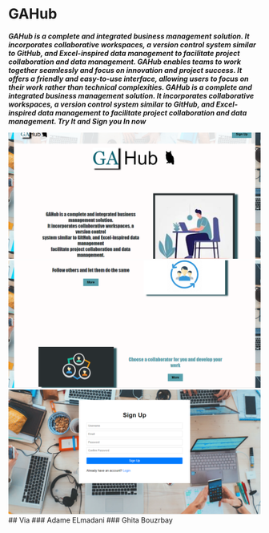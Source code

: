 # GAHub

***GAHub is a complete and integrated business management solution. It incorporates collaborative workspaces, a version control system similar to GitHub, and Excel-inspired data management to facilitate project collaboration and data management. GAHub enables teams to work together seamlessly and focus on innovation and project success. It offers a friendly and easy-to-use interface, allowing users to focus on their work rather than technical complexities.  GAHub is a complete and integrated business management solution. It incorporates collaborative workspaces, a version control system similar to GitHub, and Excel-inspired data management to facilitate project collaboration and data management. Try It and Sign you In now***


<img src="https://github.com/ghbouzrbay/GAHub/blob/main/GAHub_Fron-end/PiC/GAHUB.png">
<img src="https://github.com/ghbouzrbay/GAHub/blob/main/GAHub_Fron-end/PiC/GAHUB1.png">
<img src="https://github.com/ghbouzrbay/GAHub/blob/main/GAHub_Fron-end/PiC/GAHUB3.png">
## Via
### Adame ELmadani
### Ghita Bouzrbay
